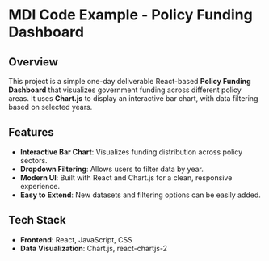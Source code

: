# MDI Code Example - Policy Funding Dashboard

## Overview
This project is a simple one-day deliverable React-based **Policy Funding Dashboard** that visualizes government funding across different policy areas. It uses **Chart.js** to display an interactive bar chart, with data filtering based on selected years.

## Features
- **Interactive Bar Chart**: Visualizes funding distribution across policy sectors.
- **Dropdown Filtering**: Allows users to filter data by year.
- **Modern UI**: Built with React and Chart.js for a clean, responsive experience.
- **Easy to Extend**: New datasets and filtering options can be easily added.

## Tech Stack
- **Frontend**: React, JavaScript, CSS
- **Data Visualization**: Chart.js, react-chartjs-2
